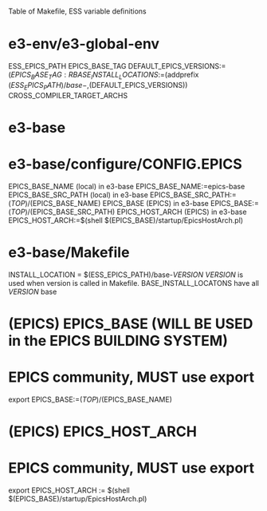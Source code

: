 Table of Makeﬁle, ESS variable deﬁnitions

# e3-env/e3-global-env

ESS_EPICS_PATH
EPICS_BASE_TAG
DEFAULT_EPICS_VERSIONS:=$(EPICS_BASE_TAG:R%=%)
BASE_INSTALL_LOCATIONS:=$(addprefix $(ESS_EPICS_PATH)/base-,$(DEFAULT_EPICS_VERSIONS))
CROSS_COMPILER_TARGET_ARCHS


# e3-base

# e3-base/configure/CONFIG.EPICS

EPICS_BASE_NAME     (local) in e3-base  EPICS_BASE_NAME:=epics-base
EPICS_BASE_SRC_PATH (local) in e3-base  EPICS_BASE_SRC_PATH:=$(TOP)/$(EPICS_BASE_NAME)
EPICS_BASE          (EPICS) in e3-base  EPICS_BASE:=$(TOP)/$(EPICS_BASE_SRC_PATH)
EPICS_HOST_ARCH     (EPICS) in e3-base  EPICS_HOST_ARCH:=$(shell $(EPICS_BASE)/startup/EpicsHostArch.pl)


# e3-base/Makefile
INSTALL_LOCATION = $(ESS_EPICS_PATH)/base-_VERSION_
_VERSION_ is used when version is called in Makefile.
BASE_INSTALL_LOCATONS have all _VERSION_ base



# (EPICS) EPICS_BASE (WILL BE USED in the EPICS BUILDING SYSTEM)
# EPICS community, MUST use export
export EPICS_BASE:=$(TOP)/$(EPICS_BASE_NAME)


# (EPICS) EPICS_HOST_ARCH
# EPICS community, MUST use export 
export EPICS_HOST_ARCH := $(shell $(EPICS_BASE)/startup/EpicsHostArch.pl)





